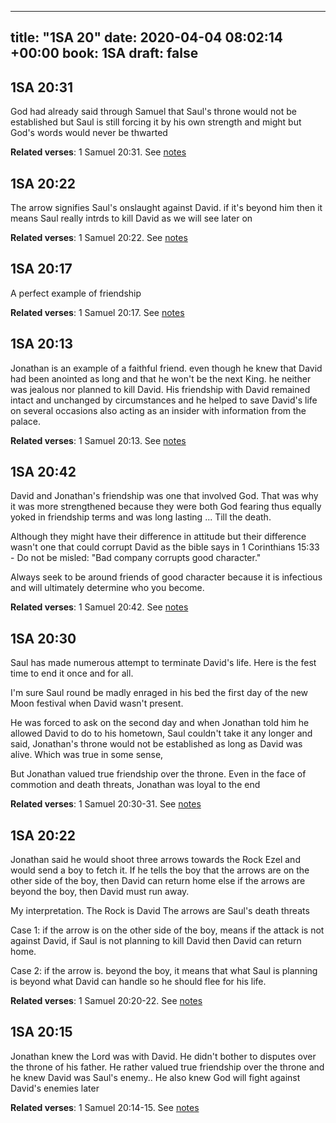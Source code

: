 
---
title: "1SA 20"
date: 2020-04-04 08:02:14 +00:00
book: 1SA
draft: false
---

## 1SA 20:31

God had already said through Samuel that Saul's throne would not be established but Saul is still forcing it by his own strength and might but God's words would never be thwarted

**Related verses**: 1 Samuel 20:31. See [notes](https://my.bible.com/notes/3400165675758248594)


## 1SA 20:22

The arrow signifies Saul's onslaught against David. if it's beyond him then it means Saul really intrds to kill David as we will see later on

**Related verses**: 1 Samuel 20:22. See [notes](https://my.bible.com/notes/3400163873088332415)


## 1SA 20:17

A perfect example of friendship

**Related verses**: 1 Samuel 20:17. See [notes](https://my.bible.com/notes/3400162841448931957)


## 1SA 20:13

Jonathan is an example of a faithful friend. even though he knew that David had been anointed as long and that he won't be the next King. he neither was jealous nor planned to kill David. His friendship with David remained intact and unchanged by circumstances and he helped to save David's life on several occasions also acting as an insider with information from the palace.

**Related verses**: 1 Samuel 20:13. See [notes](https://my.bible.com/notes/3400162041897149034)


## 1SA 20:42

David and Jonathan's friendship was one that involved God. That was why it was more strengthened because they were both God fearing thus equally yoked in friendship terms and was long lasting ... Till the death. 

Although they might have their difference in attitude but their difference wasn't one that could corrupt David as the bible says in 1 Corinthians 15:33 - Do not be misled: "Bad company corrupts good character."

Always seek to be around friends of good character because it is infectious and will ultimately determine who you become.

**Related verses**: 1 Samuel 20:42. See [notes](https://my.bible.com/notes/2278208076673442419)


## 1SA 20:30

Saul has made numerous attempt to terminate David's life. Here is the fest time to end it once and for all.

I'm sure Saul round be madly enraged in his bed the first day of the new Moon festival when David wasn't present.

He was forced to ask on the second day and when Jonathan told him he allowed David to do to his hometown, Saul couldn't take it any longer and said, Jonathan's throne would not be established as long as David was alive. Which was true in some sense, 

But Jonathan valued true friendship over the throne.
Even in the face of commotion and death threats, Jonathan was loyal to the end

**Related verses**: 1 Samuel 20:30-31. See [notes](https://my.bible.com/notes/2277491072660398624)


## 1SA 20:22

Jonathan said he would shoot three arrows towards the Rock Ezel and would send a boy to fetch it. If he tells the boy that the arrows are on the other side of the boy, then David can return home else if the arrows are beyond the boy, then David must run away.

My interpretation.
The Rock is David
The arrows are Saul's death threats

Case 1: if the arrow is on the other side of the boy, means if the attack is not against David, if Saul is not planning to kill David then David can return home.

Case 2: if the arrow is. beyond the boy, it means that what Saul is planning is beyond what David can handle so he should flee for his life.

**Related verses**: 1 Samuel 20:20-22. See [notes](https://my.bible.com/notes/2277486376608588295)


## 1SA 20:15

Jonathan knew the Lord was with David. He didn't bother to disputes over the throne of his father. He rather valued true friendship over the throne and he knew David was Saul's enemy.. He also knew God will fight against David's enemies later

**Related verses**: 1 Samuel 20:14-15. See [notes](https://my.bible.com/notes/2277476392789336546)

